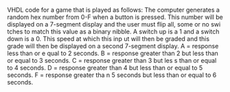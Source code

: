 VHDL code for a game that is played as follows: The computer generates a random hex number from 0-F when
a button is pressed. This number will be displayed on a 7-segment display and the user must flip all, some
or no swi tches to match this value as a binary nibble. A switch up is a 1 and a switch down is a 0. This
speed at which this inp ut will then be graded and this grade will then be displayed on a second 7-segment
display. A = response less than or e qual to 2 seconds. B = response greater than 2 but less than or equal
to 3 seconds. C = response greater than 3 but les s than or equal to 4 seconds. D = response greater than 4
but less than or equal to 5 seconds. F = response greater tha n 5 seconds but less than or equal to 6 seconds.
